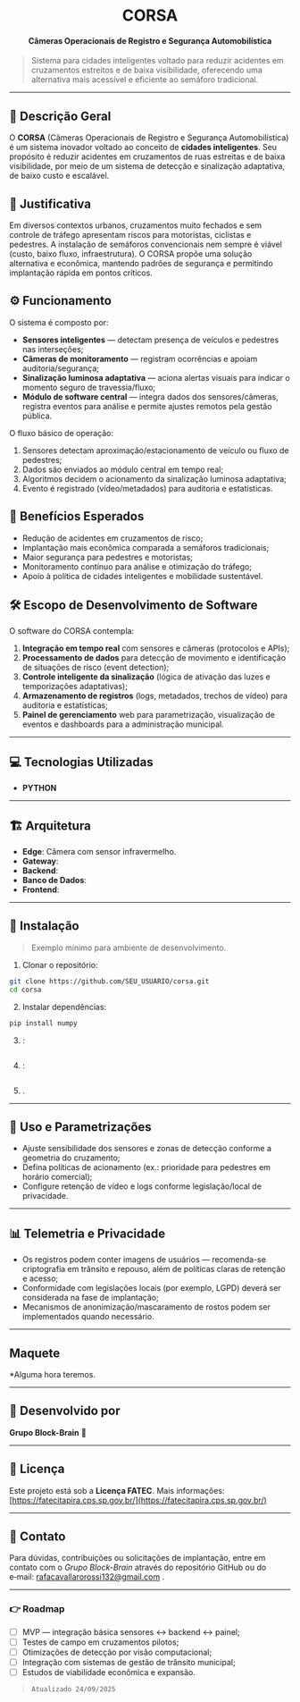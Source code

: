 <h1 align="center">CORSA</h1>

<h4 align="center">Câmeras Operacionais de Registro e Segurança Automobilística</h4>

> Sistema para cidades inteligentes voltado para reduzir acidentes em cruzamentos estreitos e de baixa visibilidade, oferecendo uma alternativa mais acessível e eficiente ao semáforo tradicional.

---

## 📌 Descrição Geral

O **CORSA** (Câmeras Operacionais de Registro e Segurança Automobilística) é um sistema inovador voltado ao conceito de **cidades inteligentes**. Seu propósito é reduzir acidentes em cruzamentos de ruas estreitas e de baixa visibilidade, por meio de um sistema de detecção e sinalização adaptativa, de baixo custo e escalável.

## 🧭 Justificativa

Em diversos contextos urbanos, cruzamentos muito fechados e sem controle de tráfego apresentam riscos para motoristas, ciclistas e pedestres. A instalação de semáforos convencionais nem sempre é viável (custo, baixo fluxo, infraestrutura). O CORSA propõe uma solução alternativa e econômica, mantendo padrões de segurança e permitindo implantação rápida em pontos críticos.

## ⚙️ Funcionamento

O sistema é composto por:

* **Sensores inteligentes** — detectam presença de veículos e pedestres nas interseções;
* **Câmeras de monitoramento** — registram ocorrências e apoiam auditoria/segurança;
* **Sinalização luminosa adaptativa** — aciona alertas visuais para indicar o momento seguro de travessia/fluxo;
* **Módulo de software central** — integra dados dos sensores/câmeras, registra eventos para análise e permite ajustes remotos pela gestão pública.

O fluxo básico de operação:

1. Sensores detectam aproximação/estacionamento de veículo ou fluxo de pedestres;
2. Dados são enviados ao módulo central em tempo real;
3. Algoritmos decidem o acionamento da sinalização luminosa adaptativa;
4. Evento é registrado (vídeo/metadados) para auditoria e estatísticas.

## 🎯 Benefícios Esperados

* Redução de acidentes em cruzamentos de risco;
* Implantação mais econômica comparada a semáforos tradicionais;
* Maior segurança para pedestres e motoristas;
* Monitoramento contínuo para análise e otimização do tráfego;
* Apoio à política de cidades inteligentes e mobilidade sustentável.

## 🛠️ Escopo de Desenvolvimento de Software

O software do CORSA contempla:

1. **Integração em tempo real** com sensores e câmeras (protocolos e APIs);
2. **Processamento de dados** para detecção de movimento e identificação de situações de risco (event detection);
3. **Controle inteligente da sinalização** (lógica de ativação das luzes e temporizações adaptativas);
4. **Armazenamento de registros** (logs, metadados, trechos de vídeo) para auditoria e estatísticas;
5. **Painel de gerenciamento** web para parametrização, visualização de eventos e dashboards para a administração municipal.

---

## 💻 Tecnologias Utilizadas

* **PYTHON**

---

## 🏗️ Arquitetura

* **Edge**: Câmera com sensor infravermelho.
* **Gateway**: 
* **Backend**: 
* **Banco de Dados**: 
* **Frontend**: 

---

## 🔧 Instalação

> Exemplo mínimo para ambiente de desenvolvimento.

1. Clonar o repositório:

```bash
git clone https://github.com/SEU_USUARIO/corsa.git
cd corsa
```

2. Instalar dependências:

```bash
pip install numpy
```

3. :

```sql
```

4. :

```ini
```

5. .

---

## 🚦 Uso e Parametrizações

* Ajuste sensibilidade dos sensores e zonas de detecção conforme a geometria do cruzamento;
* Defina políticas de acionamento (ex.: prioridade para pedestres em horário comercial);
* Configure retenção de vídeo e logs conforme legislação/local de privacidade.

---

## 📊 Telemetria e Privacidade

* Os registros podem conter imagens de usuários — recomenda-se criptografia em trânsito e repouso, além de políticas claras de retenção e acesso;
* Conformidade com legislações locais (por exemplo, LGPD) deverá ser considerada na fase de implantação;
* Mecanismos de anonimização/mascaramento de rostos podem ser implementados quando necessário.

---
## Maquete

*Alguma hora teremos.

---
## 👥 Desenvolvido por

**Grupo Block-Brain** 🧠

---

## 📄 Licença

Este projeto está sob a **Licença FATEC**. Mais informações: [https://fatecitapira.cps.sp.gov.br/](https://fatecitapira.cps.sp.gov.br/)

---

## 📮 Contato

Para dúvidas, contribuições ou solicitações de implantação, entre em contato com o *Grupo Block-Brain* através do repositório GitHub ou do e‑mail: rafacavallarorossi132@gmail.com .

---

### 👉 Roadmap

* [ ] MVP — integração básica sensores ↔ backend ↔ painel;
* [ ] Testes de campo em cruzamentos pilotos;
* [ ] Otimizações de detecção por visão computacional;
* [ ] Integração com sistemas de gestão de trânsito municipal;
* [ ] Estudos de viabilidade econômica e expansão.  
> ```Atualizado 24/09/2025```
